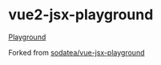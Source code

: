 # vue2-jsx-playground

[Playground](https://vue2-jsx-playground.vercel.app/)

Forked from [sodatea/vue-jsx-playground](https://github.com/sodatea/vue-jsx-playground)
